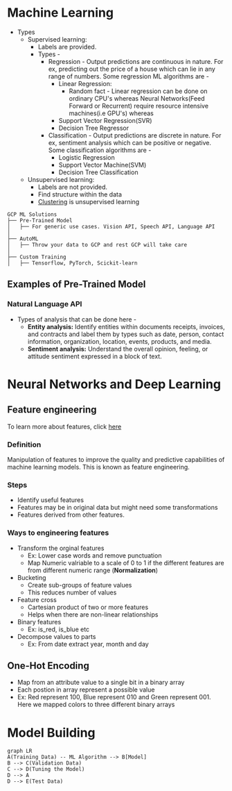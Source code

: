 # Machine Learning
- Types
	- Supervised learning: 
		- Labels are provided. 
		- Types - 
			- Regression - Output predictions are continuous in nature. For ex, predicting out the price of a house which can lie in any range of numbers. Some regression ML algorithms are - 
				- Linear Regression: 
					- Random fact - Linear regression can be done on ordinary CPU's whereas Neural Networks(Feed Forward or Recurrent) require resource intensive machines(i.e GPU's) whereas 
				- Support Vector Regression(SVR)
				- Decision Tree Regressor
			- Classification - Output predictions are discrete in nature. For ex, sentiment analysis which can be positive or negative. Some classification algorithms are - 
				- Logistic Regression
				- Support Vector Machine(SVM)
				- Decision Tree Classification
	- Unsupervised learning: 
		- Labels are not provided. 
		- Find structure within the data
		- [Clustering](https://github.com/singhgautam7/GCP-PDE-preparation---GRS/blob/main/study_material/others/definitions/clustering.md) is unsupervised learning
```
GCP ML Solutions
├── Pre-Trained Model
│   ├── For generic use cases. Vision API, Speech API, Language API
│
├── AutoML
│   ├── Throw your data to GCP and rest GCP will take care
│
├── Custom Training
│   ├── Tensorflow, PyTorch, Scickit-learn
```

## Examples of Pre-Trained Model

### Natural Language API
- Types of analysis that can be done here - 
	- **Entity analysis:** Identify entities within documents receipts, invoices, and contracts and label them by types such as date, person, contact information, organization, location, events, products, and media.
	- **Sentiment analysis:** Understand the overall opinion, feeling, or attitude sentiment expressed in a block of text.

# Neural Networks and Deep Learning

## Feature engineering
To learn more about features, click [here](https://github.com/singhgautam7/GCP-PDE-preparation---GRS/blob/main/study_material/others/ai_ml_terminologies.md)
### Definition
Manipulation of features to improve the quality and predictive capabilities of machine learning models. This is known as feature engineering.
### Steps
- Identify useful features
- Features may be in original data but might need some transformations
- Features derived from other features.
### Ways to engineering features
- Transform the orginal features
	- Ex: Lower case words and remove punctuation
	- Map Numeric valriable to a scale of 0 to 1 if the different features are from different numeric range (**Normalization**)
- Bucketing
	- Create sub-groups of feature values
	- This reduces number of values
- Feature cross	
	- Cartesian product of two or more features
	- Helps when there are non-linear relationships
- Binary features
	- Ex: is_red, is_blue etc
- Decompose values to parts
	- Ex: From date extract year, month and day

## One-Hot Encoding
- Map from an attribute value to a single bit in a binary array
- Each postion in array represent a possible value
- Ex: Red represent 100, Blue represent 010 and Green represent 001. Here we mapped colors to three different binary arrays

# Model Building
```mermaid
graph LR
A(Training Data) -- ML Algorithm --> B[Model]
B --> C(Validation Data)
C --> D(Tuning the Model)
D --> A
D --> E(Test Data)
```


